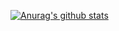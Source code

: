 [![Anurag's github stats](https://github-readme-stats.vercel.app/api?username=hyojii00)](https://github.com/anuraghazra/github-readme-stats)

